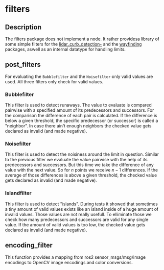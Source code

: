 # filters

## Description
The filters package does not implement a node. It rather providesa library of some simple filters for the [lidar_curb_detection-](../lidar_curb_detection/README.md) and the [wayfinding](../wayfinding/README.md) packages, aswell as an internal datatype for handling limits.

## post_filters
For evaluating the `Bubblefilter` and the `Noisefilter` only valid values are used. All three filters only check for valid values.

### Bubblefilter
This filter is used to detect runaways. The value to evaluate is compared pairwise with a specified amount of its predecessors and successors. For the comparison the difference of each pair is calculated. If the difference is below a given threshold, the specific predecessor (or successor) is called a "neighbor". In case there ain't enough neighbors the checked value gets declared as invalid (and made negative).

### Noisefilter
This filter is used to detect the noisiness around the limit in question. Similar to the previous filter we evaluate the value pairwise with the help of its predecessors and successors. But this time we take the difference of any value with the next value. So for $n$ points we receive $n-1$ differences. If the average of those differences is above a given threshold, the checked value gets declared as invalid (and made negative).

### Islandfilter
This filter is used to detect "islands". During tests it showed that sometimes a tiny amount of valid values exists like an island inside of a huge amount of invalid values. Those values are not really usefull. To elliminate those we check how many predecessors and successors are valid for any single value. If the amount of valid values is too low, the checked value gets declared as invalid (and made negative).

## encoding_filter
This function provides a mapping from ros2 sensor_msgs/msg/Image encodings to OpenCV image encodings and color conversions.